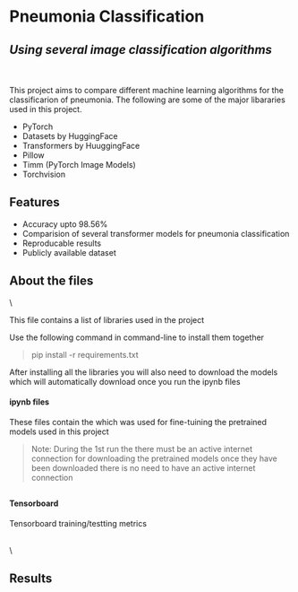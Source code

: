 # Pneumonia Classification
## _Using several image classification algorithms_

\
\
This project aims to compare different machine learning algorithms for the classificarion of pneumonia.
The following are some of the major libararies used in this project.

- PyTorch
- Datasets by HuggingFace
- Transformers by HuuggingFace
- Pillow
- Timm (PyTorch Image Models)
- Torchvision

## Features

- Accuracy upto 98.56%
- Comparision of several transformer models for pneumonia classification
- Reproducable results
- Publicly available dataset
##
##

## About the files
\

This file contains a list of libraries used in the project

Use the following command in command-line to install them together
> pip install -r requirements.txt

After installing all the libraries you will also need to download the models which will automatically download once you run the ipynb files

#### ipynb files

These files contain the which was used for fine-tuining the pretrained models used in this project
> Note: During the 1st run the there must be an active internet connection for downloading the pretrained models once they have been downloaded there is no need to have an active internet connection
##

#### Tensorboard
Tensorboard training/testting metrics

\
\
## Results

